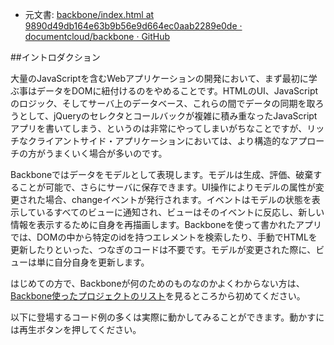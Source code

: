 +  元文書: [backbone/index.html at 9890d49db164e63b9b56e9d664ec0aab2289e0de · documentcloud/backbone · GitHub](https://github.com/documentcloud/backbone/blob/9890d49db164e63b9b56e9d664ec0aab2289e0de/index.html "backbone/index.html at 9890d49db164e63b9b56e9d664ec0aab2289e0de · documentcloud/backbone · GitHub")

##イントロダクション

大量のJavaScriptを含むWebアプリケーションの開発において、まず最初に学ぶ事はデータをDOMに紐付けるのをやめることです。HTMLのUI、JavaScriptのロジック、そしてサーバ上のデータベース、これらの間でデータの同期を取ろうとして、jQueryのセレクタとコールバックが複雑に積み重なったJavaScriptアプリを書いてしまう、というのは非常にやってしまいがちなことですが、リッチなクライアントサイド・アプリケーションにおいては、より構造的なアプローチの方がうまくいく場合が多いのです。

Backboneではデータをモデルとして表現します。モデルは生成、評価、破棄することが可能で、さらにサーバに保存できます。UI操作によりモデルの属性が変更された場合、changeイベントが発行されます。イベントはモデルの状態を表示しているすべてのビューに通知され、ビューはそのイベントに反応し、新しい情報を表示するために自身を再描画します。Backboneを使って書かれたアプリでは、DOMの中から特定のidを持つエレメントを検索したり、手動でHTMLを更新したりといった、つなぎのコードは不要です。モデルが変更された際に、ビューは単に自分自身を更新します。 

はじめての方で、Backboneが何のためのものなのかよくわからない方は、[Backbone使ったプロジェクトのリスト](http://backbonejs.org/#examples)を見るところから初めてください。

以下に登場するコード例の多くは実際に動かしてみることができます。動かすには再生ボタンを押してください。 
